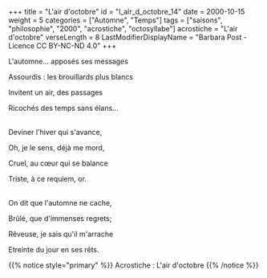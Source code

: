 +++
title = "L'air d'octobre"
id = "l_air_d_octobre_14"
date = 2000-10-15
weight = 5
categories = ["Automne", "Temps"]
tags = ["saisons", "philosophie", "2000", "acrostiche", "octosyllabe"]
acrostiche = "L'air d'octobre"
verseLength = 8
LastModifierDisplayName = "Barbara Post - Licence CC BY-NC-ND 4.0"
+++

L'automne... apposés ses messages

Assourdis : les brouillards plus blancs

Invitent un air, des passages

Ricochés des temps sans élans...

 \
Deviner l'hiver qui s'avance,

Oh, je le sens, déjà me mord,

Cruel, au cœur qui se balance

Triste, à ce requiem, or.

 \
On dit que l'automne ne cache,

Brûlé, que d'immenses regrets;

Rêveuse, je sais qu'il m'arrache

Etreinte du jour en ses rêts.

{{% notice style="primary" %}}
Acrostiche : L'air d'octobre
{{% /notice %}}
